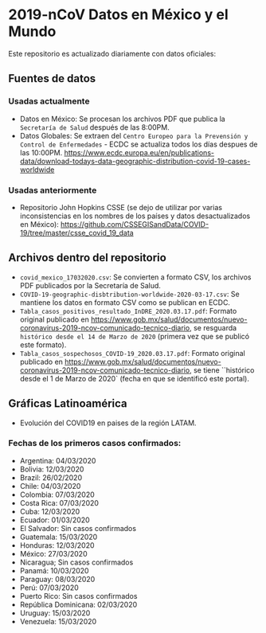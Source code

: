 # 2019-nCoV Datos en México y el Mundo
Este repositorio es actualizado diariamente con datos oficiales:
## Fuentes de datos
### Usadas actualmente
* Datos en México: Se procesan los archivos PDF que publica la `Secretaría de Salud` después de las 8:00PM.
* Datos Globales: Se extraen del `Centro Europeo para la Prevensión y Control de Enfermedades` - ECDC se actualiza todos los días despues de las 10:00PM. https://www.ecdc.europa.eu/en/publications-data/download-todays-data-geographic-distribution-covid-19-cases-worldwide

### Usadas anteriormente
* Repositorio John Hopkins CSSE (se dejo de utilizar por varias inconsistencias en los nombres de los países y datos desactualizados en México): https://github.com/CSSEGISandData/COVID-19/tree/master/csse_covid_19_data

## Archivos dentro del repositorio
* `covid_mexico_17032020.csv`: Se convierten a formato CSV, los archivos PDF publicados por la Secretaría de Salud.
* `COVID-19-geographic-disbtribution-worldwide-2020-03-17.csv`: Se mantiene los datos en formato CSV como se publican en ECDC.
* `Tabla_casos_positivos_resultado_InDRE_2020.03.17.pdf`: Formato original publicado en https://www.gob.mx/salud/documentos/nuevo-coronavirus-2019-ncov-comunicado-tecnico-diario, se resguarda `histórico desde el 14 de Marzo de 2020` (primera vez que se publicó este formato).
* `Tabla_casos_sospechosos_COVID-19_2020.03.17.pdf`: Formato original publicado en https://www.gob.mx/salud/documentos/nuevo-coronavirus-2019-ncov-comunicado-tecnico-diario, se tiene ``histórico desde el 1 de Marzo de 2020` (fecha en que se identificó este portal).

## Gráficas Latinoamérica
* Evolución del COVID19 en paises de la región LATAM.
### Fechas de los primeros casos confirmados:
* Argentina:				04/03/2020
* Bolivia:					12/03/2020
* Brazil:					26/02/2020
* Chile:					  04/03/2020		
* Colombia:				07/03/2020
* Costa Rica:			07/03/2020
* Cuba:					  12/03/2020
* Ecuador:					01/03/2020
* El Salvador:     Sin casos confirmados
* Guatemala:				15/03/2020
* Honduras:				12/03/2020
* México:					27/03/2020
* Nicaragua;       Sin casos confirmados
* Panamá:					10/03/2020
* Paraguay:				08/03/2020
* Perú:					  07/03/2020
* Puerto Rico:     Sin casos confirmados
* República Dominicana:	02/03/2020
* Uruguay:					15/03/2020
* Venezuela:				15/03/2020
